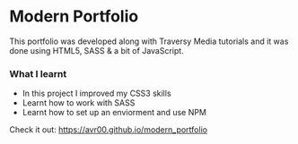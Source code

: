 # Modern Portfolio
This portfolio was developed along with Traversy Media tutorials and it was done using HTML5, SASS &amp; a bit of JavaScript.


### What I learnt
* In this project I improved my CSS3 skills 
* Learnt how to work with SASS
* Learnt how to set up an enviorment and use NPM

Check it out: https://avr00.github.io/modern_portfolio
